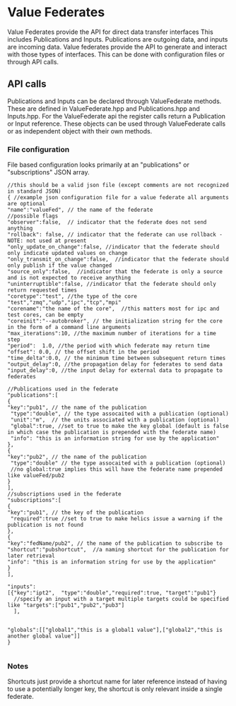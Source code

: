 # Value Federates

Value Federates provide the API for direct data transfer interfaces This includes Publications and Inputs.
Publications are outgoing data, and inputs are incoming data.
Value federates provide the API to generate and interact with those types of interfaces.
This can be done with configuration files or through API calls.

## API calls

Publications and Inputs can be declared through ValueFederate methods.
These are defined in ValueFederate.hpp and Publications.hpp and Inputs.hpp.
For the ValueFederate api the register calls return a Publication or Input reference.
These objects can be used through ValueFederate calls or as independent object with their own methods.

<!-- TODO:: add links to other generated documents -->

### File configuration

File based configuration looks primarily at an "publications" or "subscriptions" JSON array.

```
//this should be a valid json file (except comments are not recognized in standard JSON)
{ //example json configuration file for a value federate all arguments are optional
"name":"valueFed", // the name of the federate
//possible flags
"observer":false,  // indicator that the federate does not send anything
"rollback": false, // indicator that the federate can use rollback -NOTE: not used at present
"only_update_on_change":false, //indicator that the federate should only indicate updated values on change
"only_transmit_on_change":false,  //indicator that the federate should only publish if the value changed
"source_only":false,  //indicator that the federate is only a source and is not expected to receive anything
"uninterruptible":false, //indicator that the federate should only return requested times
"coretype":"test", //the type of the core "test","zmq","udp","ipc","tcp","mpi"
"corename":"the name of the core",  //this matters most for ipc and test cores, can be empty
"coreinit":"--autobroker", // the initialization string for the core in the form of a command line arguments
"max_iterations":10, //the maximum number of iterations for a time step
"period":  1.0, //the period with which federate may return time
"offset": 0.0, // the offset shift in the period
"time_delta":0.0, // the minimum time between subsequent return times
"output_delay":0, //the propagation delay for federates to send data
"input_delay":0, //the input delay for external data to propagate to federates

//Publications used in the federate
"publications":[
{
"key":"pub1", // the name of the publication
 "type":"double", // the type assocaited with a publication (optional)
 "unit":"m",  // the units associated with a publication (optional)
 "global":true, //set to true to make the key global (default is false in which case the publication is prepended with the federate name)
 "info": "this is an information string for use by the application"
},
{
"key":"pub2", // the name of the publication
 "type":"double" // the type assocaited with a publication (optional)
 //no global:true implies this will have the federate name prepended like valueFed/pub2
}
],
//subscriptions used in the federate
"subscriptions":[
{
"key":"pub1", // the key of the publication
 "required":true //set to true to make helics issue a warning if the publication is not found
},
{
"key":"fedName/pub2", // the name of the publication to subscribe to
"shortcut":"pubshortcut",  //a naming shortcut for the publication for later retrieval
"info": "this is an information string for use by the application"
}
],

"inputs":
[{"key":"ipt2",  "type":"double","required":true, "target":"pub1"}
  //specify an input with a target multiple targets could be specified like "targets":["pub1","pub2","pub3"]
  ],


"globals":[["global1","this is a global1 value"],["global2","this is another global value"]]
}


```

### Notes

Shortcuts just provide a shortcut name for later reference instead of having to use a potentially longer key, the shortcut is only relevant inside a single federate.
